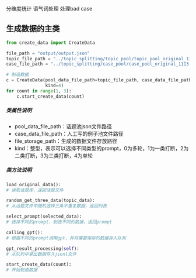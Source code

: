 分维度统计
语气词处理
处理bad case



## 生成数据的主类

~~~python
from create_data import CreateData

file_path = "output/output.json"
topic_file_path = "../topic_splitting/topic_pool/topic_pool_original_1113.json"
case_file_path = "../topic_splitting/case_pool/case_pool_original_1113.json"

# 制造数据
c = CreateData(pool_data_file_path=topic_file_path, case_data_file_path=case_file_path, file_storage_path=file_path,
               kind=4)
for count in range(1, 3):
    c.start_create_data(count)

~~~

##### 类属性说明

- pool_data_file_path：话题池json文件路径
- case_data_file_path：人工写的例子池文件路径
- file_storage_path：生成的数据文件存放路径
- kind：整型，表示可以选择不同类型的prompt，0为多轮，1为一类打断，2为二类打断，3为三类打断，4为单轮

##### 类方法说明

~~~python
load_original_data():
# 读取话题库，返回话题文件

random_get_three_data(topic_data):
# 从话题文件中随机选择三条不重复数据，返回列表

select_prompt(selected_data):
# 选择不同的prompt，制造不同的数据，返回prompt

calling_gpt():
# 根据不同的prompt调用gpt，并将需要保存的数据存入队列

gpt_result_processing(self):
# 从队列中拿出数据存入jsonl文件

start_create_data(count):
# 开始制造数据
~~~

